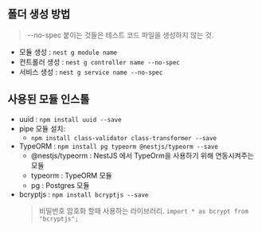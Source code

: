 ## 폴더 생성 방법

> --no-spec 붙이는 것들은 테스트 코드 파일을 생성하지 않는 것.

- 모듈 생성 : `nest g module name`
- 컨트롤러 생성 : `nest g controller name --no-spec`
- 서비스 생성 : `nest g service name --no-spec`

## 사용된 모듈 인스톨

- uuid : `npm install uuid --save`
- pipe 모듈 설치:
  - `npm install class-validator class-transformer --save`
- TypeORM : `npm install pg typeorm @nestjs/typeorm --save`
  - @nestjs/typeorm : NestJS 에서 TypeOrm을 사용하기 위해 연동시켜주는 모듈
  - typeorm : TypeORM 모듈
  - pg : Postgres 모듈
- bcryptjs : `npm install bcryptjs --save`
  > 비밀번호 암호화 할때 사용하는 라이브러리. `import * as bcrypt from "bcryptjs";`
